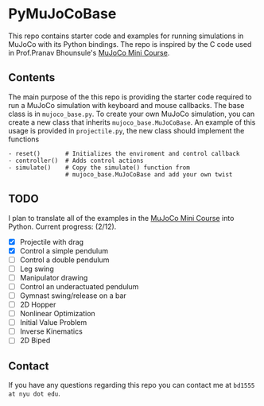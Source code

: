 # PyMuJoCoBase

This repo contains starter code and examples for running simulations in MuJoCo with its Python bindings. The repo is inspired by the C code used in Prof.Pranav Bhounsule's [MuJoCo Mini Course](https://pab47.github.io/mujoco.html).

## Contents

The main purpose of the this repo is providing the starter code required to run a MuJoCo simulation with keyboard and mouse callbacks. The base class is in `mujoco_base.py`. To create your own MuJoCo simulation, you can create a new class that inherits `mujoco_base.MuJoCoBase`. An example of this usage is provided in `projectile.py`, the new class should implement the functions

```[Python]
- reset()       # Initializes the enviroment and control callback
- controller()  # Adds control actions
- simulate()    # Copy the simulate() function from 
                # mujoco_base.MuJoCoBase and add your own twist
```

## TODO

I plan to translate all of the examples in the [MuJoCo Mini Course](https://pab47.github.io/mujoco.html) into Python. Current progress: (2/12).

- [x] Projectile with drag
- [x] Control a simple pendulum
- [ ] Control a double pendulum
- [ ] Leg swing
- [ ] Manipulator drawing
- [ ] Control an underactuated pendulum
- [ ] Gymnast swing/release on a bar
- [ ] 2D Hopper
- [ ] Nonlinear Optimization
- [ ] Initial Value Problem 
- [ ] Inverse Kinematics
- [ ] 2D Biped  

## Contact

If you have any questions regarding this repo you can contact me at `bd1555 at nyu dot edu`.
